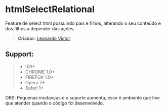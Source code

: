 # htmlSelectRelational
Feature de select html possuindo pais e filhos, alterando o seu conteúdo e dos filhos a depender das ações.
> **Criador:** [Leonardo Victor](https://twitter.com/leonardovff)

## Support: 
> - IE9+
> - CHROME 1.0+
> - FIREFOX 1.0+
> - Opera 7+
> - Safari 1+

OBS: Pequenas mudanças e o suporte aumenta, esse é ambiente que tive que atender quando o código foi desenvolvido.
